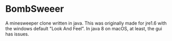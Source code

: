 # BombSweeer
A minesweeper clone written in java.
This was originally made for jre1.6 with the windows default "Look And Feel". In java 8 on macOS, at least, the gui has issues. 
